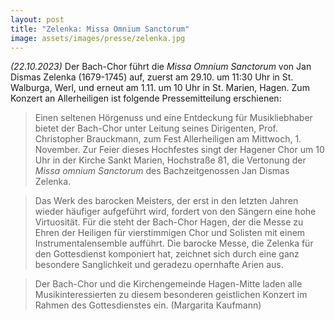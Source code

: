 ```yaml
---
layout: post
title: "Zelenka: Missa Omnium Sanctorum"
image: assets/images/presse/zelenka.jpg
---
```


*(22.10.2023)*
Der Bach-Chor führt die *Missa Omnium Sanctorum* von Jan Dismas Zelenka (1679-1745) auf,
zuerst am 29.10. um 11:30 Uhr in St. Walburga, Werl, und erneut am 1.11. um 10 Uhr in St. Marien, Hagen.
Zum Konzert an Allerheiligen ist folgende Pressemitteilung erschienen:

> Einen seltenen Hörgenuss und eine Entdeckung für Musikliebhaber bietet der Bach-Chor unter Leitung seines Dirigenten, Prof. Christopher Brauckmann, zum Fest Allerheiligen am Mittwoch, 1. November.
> Zur Feier dieses Hochfestes singt der Hagener Chor um 10 Uhr in der Kirche Sankt Marien, Hochstraße 81, die Vertonung der *Missa omnium Sanctorum* des Bachzeitgenossen Jan Dismas Zelenka.

> Das Werk des barocken Meisters, der erst in den letzten Jahren wieder häufiger aufgeführt wird, fordert von den Sängern eine hohe Virtuosität.
> Für die steht der Bach-Chor Hagen, der die Messe zu Ehren der Heiligen für vierstimmigen Chor und Solisten mit einem Instrumentalensemble aufführt.
> Die barocke Messe, die Zelenka für den Gottesdienst komponiert hat, zeichnet sich durch eine ganz besondere Sanglichkeit und geradezu opernhafte Arien aus. 

> Der Bach-Chor und die Kirchengemeinde Hagen-Mitte laden alle Musikinteressierten zu diesem besonderen geistlichen Konzert im Rahmen des Gottesdienstes ein. (Margarita Kaufmann)